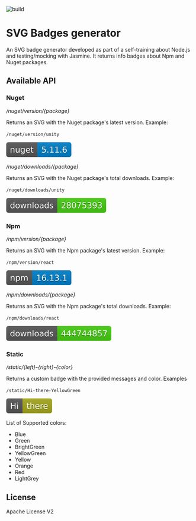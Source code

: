 ![build](https://github.com/anouarhassine/svg-badges/workflows/CI/badge.svg)

# SVG Badges generator

An SVG badge generator developed as part of a self-training about Node.js and testing/mocking with Jasmine. It returns info badges about Npm and Nuget packages.

## Available API

### Nuget

*/nuget/version/{package}*

Returns an SVG with the Nuget package's latest version. Example:

`/nuget/version/unity`

<img src="./images/nuget-version.svg"/>

*/nuget/downloads/{package}*

Returns an SVG with the Nuget package's total downloads. Example:

`/nuget/downloads/unity`

<img src="./images/nuget-downloads.svg"/>

### Npm

*/npm/version/{package}*

Returns an SVG with the Npm package's latest version. Example:

`/npm/version/react`

<img src="./images/npm-version.svg"/>

*/npm/downloads/{package}*

Returns an SVG with the Npm package's total downloads. Example:

`/npm/downloads/react`

<img src="./images/npm-downloads.svg"/>

### Static

*/static/{left}-{right}-{color}*

Returns a custom badge with the provided messages and color. Examples

`/static/Hi-there-YellowGreen`

<img src="./images/static.svg"/>

List of Supported colors:

- Blue
- Green
- BrightGreen
- YellowGreen
- Yellow
- Orange
- Red
- LightGrey

## License

Apache License V2
